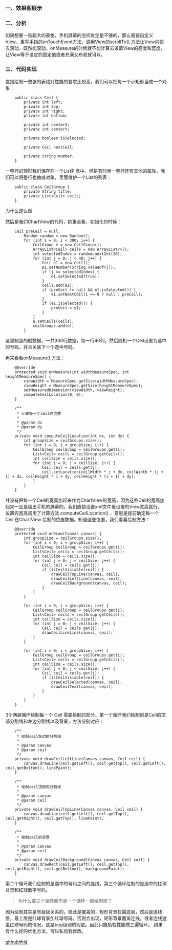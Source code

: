 ### 一、效果图展示

### 二、分析
如果想要一张超大的表格，手机屏幕的空间肯定是不够的，那么需要自定义View，重写手指的onTouchEvent方法，调用View的scrollTo() 方法让View内部去滚动。既然能滚动，onMeasure的时候就不能计算去设置View的高度和宽度，让View等于设定的固定值或者充满父布局就可以。
    
### 三、代码实现
直接绘制一整张的表格对性能的要求比较高，我们可以把每一个小矩形当成一个对象：
```
    public class Ceil {
        private int left;
        private int top;
        private int right;
        private int bottom;
    
        private int centerX;
        private int centerY;
    
        private boolean isSelected;
    
        private Ceil nextCeil;
    
        private String number;
    }
```
一整行的矩形我们保存在一个List列表中，但是有时候一整行还有其他的属性，我们可以将整行也抽成对象，里面维护一个List<Ceil>的列表：
```
    public class CeilGroup {
        private String title;
        private List<Ceil> ceils;
    }
```
为什么这么做

然后是我们ChartView的代码，挑重点看，初始化的时候：
```
    Ceil preCeil = null;
        Random random = new Random();
        for (int i = 0; i < 300; i++) {
            CeilGroup e = new CeilGroup();
            ArrayList<Ceil> ceils = new ArrayList<>();
            int selectedIndex = random.nextInt(30);
            for (int j = 0; j < 40; j++) {
                Ceil e1 = new Ceil();
                e1.setNumber(String.valueOf(j));
                if (j == selectedIndex) {
                    e1.setSelected(true);
                }
                ceils.add(e1);
                if (preCeil != null && e1.isSelected()) {
                    e1.setNextCeil(i == 0 ? null : preCeil);
                }
                if (e1.isSelected()) {
                    preCeil = e1;
                }
            }
            e.setCeils(ceils);
            ceilGroups.add(e);
        }
```
这里制造的假数据，一共300行数据，每一行40列，然后随机一个Ceil设置为选中的号码，并且关联下一个选中号码。

再来看看onMeasure() 方法：
```
    @Override
    protected void onMeasure(int widthMeasureSpec, int heightMeasureSpec) {
        viewWidth = MeasureSpec.getSize(widthMeasureSpec);
        viewHeight = MeasureSpec.getSize(heightMeasureSpec);
        setMeasuredDimension(viewWidth, viewHeight);
        computeCeilLocation(0, 0);
    }

    /**
     * 计算每一个ceil的位置
     *
     * @param dx
     * @param dy
     */
    private void computeCeilLocation(int dx, int dy) {
        int groupSize = ceilGroups.size();
        for (int i = 0; i < groupSize; i++) {
            CeilGroup ceilGroup = ceilGroups.get(i);
            List<Ceil> ceils = ceilGroup.getCeils();
            int ceilSize = ceils.size();
            for (int j = 0; j < ceilSize; j++) {
                Ceil ceil = ceils.get(j);
                ceil.setLocation(ceilWidth * j + dx, ceilWidth * (j + 1) + dx, ceilHeight * i + dy, ceilHeight * (i + 1) + dy);
            }
        }
    }
```
并没有把每一个Ceil的宽高加起来作为ChartView的宽高，因为这些Ceil的宽高加起来一定是超出手机的屏幕的，我们直接设置xml文件里设置的View宽高就行。
设置完宽高调用了计算方法 computeCeilLocation() ，意思是提前确定每一个 Ceil 在ChartView 绘制的位置数据。知道这些位置，我们看看绘制方法：
```
    @Override
    protected void onDraw(Canvas canvas) {
        int groupSize = ceilGroups.size();
        for (int i = 0; i < groupSize; i++) {
            CeilGroup ceilGroup = ceilGroups.get(i);
            List<Ceil> ceils = ceilGroup.getCeils();
            int ceilSize = ceils.size();
            for (int j = 0; j < ceilSize; j++) {
                Ceil ceil = ceils.get(j);
                if (isCeilVisiable(ceil)) {
                    drawCeilTopLine(canvas, ceil);
                    drawCeilLeftLine(canvas, ceil);
                    drawCeilBackground(canvas, ceil);
                }
            }
        }

        for (int i = 0; i < groupSize; i++) {
            CeilGroup ceilGroup = ceilGroups.get(i);
            List<Ceil> ceils = ceilGroup.getCeils();
            int ceilSize = ceils.size();
            for (int j = 0; j < ceilSize; j++) {
                Ceil ceil = ceils.get(j);
                drawCeilLinkLine(canvas, ceil);
            }
        }

        for (int i = 0; i < groupSize; i++) {
            CeilGroup ceilGroup = ceilGroups.get(i);
            List<Ceil> ceils = ceilGroup.getCeils();
            int ceilSize = ceils.size();
            for (int j = 0; j < ceilSize; j++) {
                Ceil ceil = ceils.get(j);
                if (isCeilVisiable(ceil)) {
                    drawCeilSelected(canvas, ceil);
                    drawCeilText(canvas, ceil);
                }
            }
        }
    }
```
3个两层循环绘制每一个 Ceil 需要绘制的部分。第一个循环我们绘制的是Ceil的顶部分割线和左边分割线以及背景，方法分别对应：
```
    /**
     * 绘制ceil左边的分割线
     *
     * @param canvas
     * @param ceil
     */
    private void drawCeilLeftLine(Canvas canvas, Ceil ceil) {
        canvas.drawLine(ceil.getLeft(), ceil.getTop(), ceil.getLeft(), ceil.getBottom(), linePaint);
    }

    /**
     * 绘制ceil顶部的分割线
     *
     * @param canvas
     * @param ceil
     */
    private void drawCeilTopLine(Canvas canvas, Ceil ceil) {
        canvas.drawLine(ceil.getLeft(), ceil.getTop(), ceil.getRight(), ceil.getTop(), linePaint);
    }
    
    /**
     * 绘制ceil的背景
     *
     * @param canvas
     * @param ceil
     */
    private void drawCeilBackground(Canvas canvas, Ceil ceil) {
        canvas.drawRect(ceil.getLeft(), ceil.getTop(), ceil.getRight(), ceil.getBottom(), backgroundPaint);
    }
```
第二个循环我们绘制的是选中的号码之间的连线，第三个循环绘制的是选中的红球背景和红球数字号码。

> 为什么要三个循环而不是一个循环一起绘制呢？

因为绘制其实是有层级关系的，彼此是覆盖的，矩形背景在最底层，然后是连线层，最上层是红球背景加红球号码。否则会出现，矩形背景覆盖连线，或者连线遮盖红球号码的情况，这是bug级别的瑕疵。因此只能牺牲性能做三遍循环。
如果有什么好的优化方法，可以私信我修改。

[github地址](https://github.com/rjpacket/ChartView)
